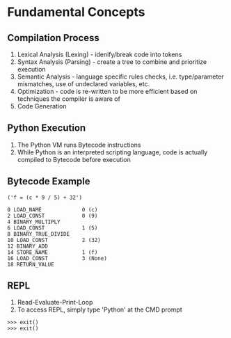 # Fundamental Concepts

## Compilation Process
1. Lexical Analysis (Lexing) - idenify/break code into tokens
2. Syntax Analysis (Parsing) - create a tree to combine and prioritize execution
3. Semantic Analysis - language specific rules checks, i.e. type/parameter mismatches, use of undeclared variables, etc.
4. Optimization - code is re-written to be more efficient based on techniques the compiler is aware of
5. Code Generation

## Python Execution
1. The Python VM runs Bytecode instructions
2. While Python is an interpreted scripting language, code is actually compiled to Bytecode before execution

## Bytecode Example
```
('f = (c * 9 / 5) + 32')

0 LOAD_NAME				0 (c)
2 LOAD_CONST			0 (9)
4 BINARY_MULTIPLY
6 LOAD_CONST			1 (5)
8 BINARY_TRUE_DIVIDE	
10 LOAD_CONST			2 (32)
12 BINARY_ADD
14 STORE_NAME			1 (f)
16 LOAD_CONST			3 (None)
18 RETURN_VALUE
```

## REPL
1. Read-Evaluate-Print-Loop
2. To access REPL, simply type 'Python' at the CMD prompt
```
>>> exit()
>>> exit()
```
